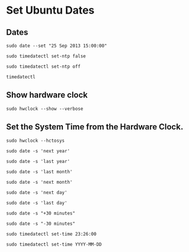 # Set Ubuntu Dates

## Dates
```
sudo date --set "25 Sep 2013 15:00:00"
```


```
sudo timedatectl set-ntp false
```

```
sudo timedatectl set-ntp off
```

```
timedatectl
```


## Show hardware clock
```
sudo hwclock --show --verbose
```

## Set the System Time from the Hardware Clock.
```
sudo hwclock --hctosys
```


```
sudo date -s 'next year'
```


```
sudo date -s 'last year'
```


```
sudo date -s 'last month'
```


```
sudo date -s 'next month'
```

```
sudo date -s 'next day'
```


```
sudo date -s 'last day'
```

```
sudo date -s "+30 minutes"
```

```
sudo date -s "-30 minutes"
```

```
sudo timedatectl set-time 23:26:00
```

```
sudo timedatectl set-time YYYY-MM-DD
```
